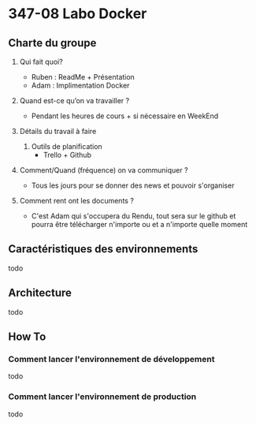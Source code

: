 # 347-08 Labo Docker

## Charte du groupe
1. Qui fait quoi?
   - Ruben : ReadMe + Présentation
   - Adam  : Implimentation Docker
3. Quand est-ce qu’on va travailler ?
   - Pendant les heures de cours + si nécessaire en WeekEnd
5. Détails du travail à faire
    1. Outils de planification
       - Trello + Github
      
       
6. Comment/Quand (fréquence) on va communiquer ?
   - Tous les jours pour se donner des news et pouvoir s'organiser
7. Comment rent ont les documents ?
   - C'est Adam qui s'occupera du Rendu, tout sera sur le github et pourra être télécharger n'importe ou et a n'importe quelle moment

## Caractéristiques des environnements
todo

## Architecture
todo

## How To
### Comment lancer l'environnement de développement
todo
### Comment lancer l'environnement de production
todo

